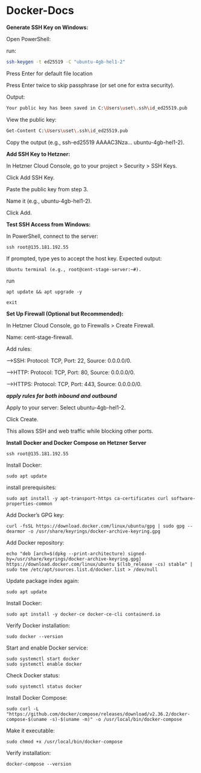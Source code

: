 # Docker-Docs

**Generate SSH Key on Windows:**

Open PowerShell:

run: 
``` bash 
ssh-keygen -t ed25519 -C "ubuntu-4gb-hel1-2"
```

Press Enter for default file location

Press Enter twice to skip passphrase (or set one for extra security).

Output: 
```bash
Your public key has been saved in C:\Users\uset\.ssh\id_ed25519.pub
```

View the public key: 
```bash
Get-Content C:\Users\uset\.ssh\id_ed25519.pub
```

Copy the output (e.g., ssh-ed25519 AAAAC3Nza... ubuntu-4gb-hel1-2).

**Add SSH Key to Hetzner:**

In Hetzner Cloud Console, go to your project > Security > SSH Keys.

Click Add SSH Key.

Paste the public key from step 3.

Name it (e.g., ubuntu-4gb-hel1-2).

Click Add.

**Test SSH Access from Windows:**

In PowerShell, connect to the server:
```
ssh root@135.181.192.55
```


If prompted, type yes to accept the host key.
Expected output: 
```
Ubuntu terminal (e.g., root@cent-stage-server:~#).
```

run
```
apt update && apt upgrade -y
```
```
exit
```


**Set Up Firewall (Optional but Recommended):**

In Hetzner Cloud Console, go to Firewalls > Create Firewall.

Name: cent-stage-firewall.

Add rules:

-->SSH: Protocol: TCP, Port: 22, Source: 0.0.0.0/0.

-->HTTP: Protocol: TCP, Port: 80, Source: 0.0.0.0/0.

-->HTTPS: Protocol: TCP, Port: 443, Source: 0.0.0.0/0.

***apply rules for both inbound and outbound***

Apply to your server: Select ubuntu-4gb-hel1-2.

Click Create.

This allows SSH and web traffic while blocking other ports.


**Install Docker and Docker Compose on Hetzner Server**
```
ssh root@135.181.192.55
```

Install Docker:
```
sudo apt update
```
install prerequisites:
```
sudo apt install -y apt-transport-https ca-certificates curl software-properties-common
```
Add Docker’s GPG key:
```
curl -fsSL https://download.docker.com/linux/ubuntu/gpg | sudo gpg --dearmor -o /usr/share/keyrings/docker-archive-keyring.gpg
```
Add Docker repository:
```
echo "deb [arch=$(dpkg --print-architecture) signed-by=/usr/share/keyrings/docker-archive-keyring.gpg] https://download.docker.com/linux/ubuntu $(lsb_release -cs) stable" | sudo tee /etc/apt/sources.list.d/docker.list > /dev/null
```
Update package index again:
```
sudo apt update
```
Install Docker:
```
sudo apt install -y docker-ce docker-ce-cli containerd.io
```
Verify Docker installation:
```
sudo docker --version
```
Start and enable Docker service:
```
sudo systemctl start docker
sudo systemctl enable docker
```
Check Docker status:
```
sudo systemctl status docker
```
Install Docker Compose:
```
sudo curl -L "https://github.com/docker/compose/releases/download/v2.36.2/docker-compose-$(uname -s)-$(uname -m)" -o /usr/local/bin/docker-compose
```
Make it executable:
```
sudo chmod +x /usr/local/bin/docker-compose
```
Verify installation:
```
docker-compose --version
```

